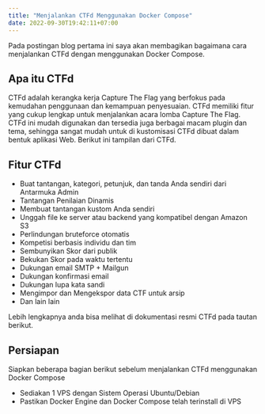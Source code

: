 ```yaml
---
title: "Menjalankan CTFd Menggunakan Docker Compose"
date: 2022-09-30T19:42:11+07:00
---
```


Pada postingan blog pertama ini saya akan membagikan bagaimana cara menjalankan CTFd dengan menggunakan Docker Compose.

## Apa itu CTFd
CTFd adalah kerangka kerja Capture The Flag yang berfokus pada kemudahan penggunaan dan kemampuan penyesuaian. CTFd memiliki fitur yang cukup lengkap untuk menjalankan acara lomba  Capture The Flag. CTFd ini mudah digunakan dan tersedia juga berbagai macam plugin dan tema, sehingga sangat mudah untuk di kustomisasi CTFd dibuat dalam bentuk aplikasi Web. Berikut ini tampilan dari CTFd.

## Fitur CTFd
* Buat tantangan, kategori, petunjuk, dan tanda Anda sendiri dari Antarmuka Admin
* Tantangan Penilaian Dinamis
* Membuat tantangan kustom Anda sendiri
* Unggah file ke server atau backend yang kompatibel dengan Amazon S3
* Perlindungan bruteforce otomatis
* Kompetisi berbasis individu dan tim
* Sembunyikan Skor dari publik
* Bekukan Skor pada waktu tertentu
* Dukungan email SMTP + Mailgun
* Dukungan konfirmasi email
* Dukungan lupa kata sandi
* Mengimpor dan Mengekspor data CTF untuk arsip
* Dan lain lain

Lebih lengkapnya anda bisa melihat di dokumentasi resmi CTFd pada tautan berikut.

## Persiapan
Siapkan beberapa bagian berikut sebelum menjalankan CTFd menggunakan Docker Compose
* Sediakan 1 VPS dengan Sistem Operasi Ubuntu/Debian
* Pastikan Docker Engine dan Docker Compose telah terinstall di VPS

